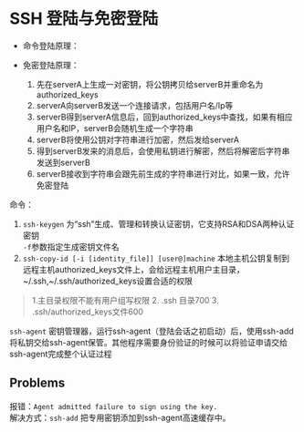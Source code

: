 # SSH 登陆与免密登陆
* 命令登陆原理：

* 免密登陆原理：
    1. 先在serverA上生成一对密钥，将公钥拷贝给serverB并重命名为authorized_keys
    2. serverA向serverB发送一个连接请求，包括用户名/Ip等
    3. serverB得到serverA信息后，回到authorized_keys中查找，如果有相应用户名和IP，serverB会随机生成一个字符串
    4. serverB将使用公钥对字符串进行加密，然后发给serverA
    5. 得到serverB发来的消息后，会使用私钥进行解密，然后将解密后字符串发送到serverB
    6. serverB接收到字符串会跟先前生成的字符串进行对比，如果一致，允许免密登陆

命令：
1. `ssh-keygen` 为“ssh”生成、管理和转换认证密钥，它支持RSA和DSA两种认证密钥<br>
  `-f`参数指定生成密钥文件名<br>
2. `ssh-copy-id [-i [identity_file]] [user@]machine` 本地主机公钥复制到远程主机authorized_keys文件上，会给远程主机用户主目录，~/.ssh,~/.ssh/authorized_keys设置合适的权限<br>
> 1.主目录权限不能有用户组写权限 2. .ssh 目录700 3. .ssh/authorized_keys文件600

`ssh-agent` 密钥管理器，运行ssh-agent（登陆会话之初启动）后，使用ssh-add将私钥交给ssh-agent保管。其他程序需要身份验证的时候可以将验证申请交给ssh-agent完成整个认证过程

Problems
--------
报错：`Agent admitted failure to sign using the key.`<br>
解决方式：`ssh-add` 把专用密钥添加到ssh-agent高速缓存中。
